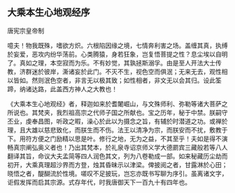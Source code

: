 ## 大乘本生心地观经序

唐宪宗皇帝制

噫夫！物我既殊，嗜欲方炽。六根陷因缘之境，七情奔利害之场。盖缠其真，执缚於妄爱，恶攻内纷华荡前。心类腾猿，身若狂象，岂复悟菩提之性？息尘埃以自明了。真如之理，本空寂而为乐。不有妙觉，其孰拯斯溺孚。由是至人开法大士传教，济群迷於彼岸，澌诸妄於此门。不灭不生，视色空而俱泯；无来无去，观性相以皆如。然则泯色空者，非言无以极其致；如性相者，非文无以会其归。设此筌蹄，纳诸达路，此盖西方神人之大教也！

《大乘本生心地观经》者，释迦如来於耆闍崛山，与文殊师利、弥勒等诸大菩萨之所说也。其梵夹，我烈祖高宗之代师子国之所献也。宝之历年，秘于中禁。朕嗣守丕业，虔奉昌图，听政之暇，澡心於此以为摄念之旨，有辅於时潜道之功。或禅於理，且大雄以慈悲致化，而朕生而不伤。法王以清净为宗，而朕安而不扰，敷教于下。用符方便之门励精以思是叶。修行之地，无为之益，不其至乎！夫如是得不演畅真宗阐弘奥义者也！乃出其梵本，於礼泉寺诏京师义学大德罽宾三藏般若等八人翻译其旨，命议大夫孟简等四人润色其文，列为八卷勒成一部。如来秘藏历尘劫而初开，大乘真理超沙界而方登，烛其昏昧示以津梁。俾披阅之者，甘露淋於心田；晓悟之者，醍醐流於性境。嗟叹不足披玩，岂忘亦既书写聊为序引。虽离诸文字，讵假发挥而启其宗源。式存年代，时我唐御天下一百九十有四年也。